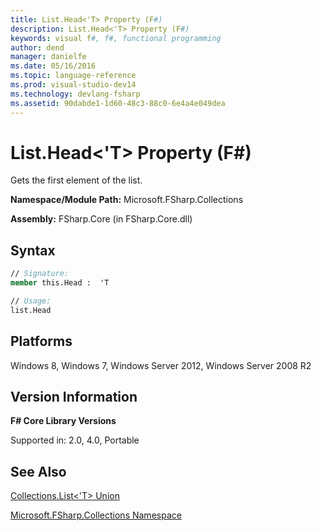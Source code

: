 ```yaml
---
title: List.Head<'T> Property (F#)
description: List.Head<'T> Property (F#)
keywords: visual f#, f#, functional programming
author: dend
manager: danielfe
ms.date: 05/16/2016
ms.topic: language-reference
ms.prod: visual-studio-dev14
ms.technology: devlang-fsharp
ms.assetid: 90dabde1-1d60-48c3-88c0-6e4a4e049dea 
---
```


# List.Head<'T> Property (F#)

Gets the first element of the list.

**Namespace/Module Path:** Microsoft.FSharp.Collections

**Assembly:** FSharp.Core (in FSharp.Core.dll)


## Syntax

```fsharp
// Signature:
member this.Head :  'T

// Usage:
list.Head
```

## Platforms
Windows 8, Windows 7, Windows Server 2012, Windows Server 2008 R2


## Version Information
**F# Core Library Versions**

Supported in: 2.0, 4.0, Portable

## See Also
[Collections.List&#60;'T&#62; Union](Collections.List%5B%27T%5D-Union-%5BFSharp%5D.md)

[Microsoft.FSharp.Collections Namespace](Microsoft.FSharp.Collections-Namespace.md)